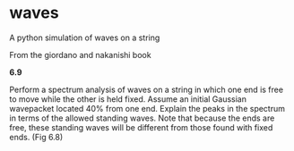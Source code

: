 # waves
A python simulation of waves on a string

From the giordano and nakanishi book

**6.9**

Perform a spectrum analysis of waves on a string in which one end is free to move while the other is held fixed. Assume an initial Gaussian wavepacket located 40% from one end. Explain the peaks in the spectrum in terms of the allowed standing waves. Note that because the ends are free, these standing waves will be different from those found with fixed ends. (Fig 6.8)
